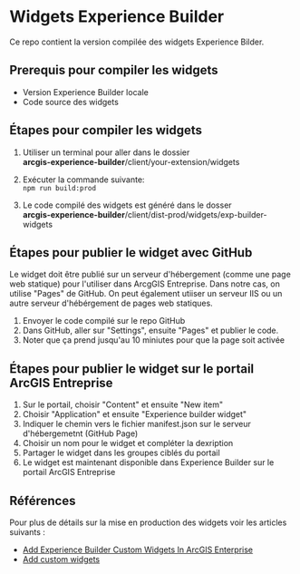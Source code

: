 # Widgets Experience Builder

Ce repo contient la version compilée des widgets Experience Bilder.

## Prerequis pour compiler les widgets
 - Version Experience Builder locale
 - Code source des widgets

## Étapes pour compiler les widgets

1. Utiliser un terminal pour aller dans le dossier  
**arcgis-experience-builder**/client/your-extension/widgets

2. Exécuter la commande suivante:  
`npm run build:prod`

3. Le code compilé des widgets est généré dans le dosser  
**arcgis-experience-builder**/client/dist-prod/widgets/exp-builder-widgets

## Étapes pour publier le widget avec GitHub
Le widget doit être publié sur un serveur d'hébergement (comme une page web statique) pour l'utiliser dans ArcgGIS Entreprise. Dans notre cas, on utilise "Pages" de GitHub. On peut également utiiser un serveur IIS ou un autre serveur d'hébérgement de pages web statiques. 

1. Envoyer le code compilé sur le repo GitHub
2. Dans GitHub, aller sur "Settings", ensuite "Pages" et publier le code.
3. Noter que ça prend jusqu'au 10 miniutes pour que la page soit activée

## Étapes pour publier le widget sur le portail ArcGIS Entreprise
1. Sur le portail, choisir "Content" et ensuite "New item"
2. Choisir "Application" et ensuite "Experience builder widget"
3. Indiquer le chemin vers le fichier manifest.json sur le serveur d'hébergemetnt (GitHub Page)
4. Choisir un nom pour le widget et compléter la dexription
5. Partager le widget dans les groupes ciblés du portail
6. Le widget est maintenant disponible dans Experience Builder sur le portail ArcGIS Entreprise


## Références
Pour plus de détails sur la mise en production des widgets voir les articles suivants :

* [Add Experience Builder Custom Widgets In ArcGIS Enterprise](https://www.esri.com/arcgis-blog/products/arcgis-enterprise/developers/add-experience-builder-custom-widgets-in-arcgis-enterprise)
* [Add custom widgets](https://doc.arcgis.com/en/experience-builder/11.0/configure-widgets/add-custom-widgets.htm)